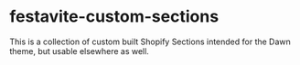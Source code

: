 # festavite-custom-sections
This is a collection of custom built Shopify Sections intended for the Dawn theme, but usable elsewhere as well.
